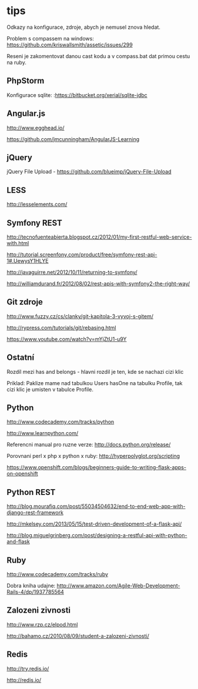 tips
====

Odkazy na konfigurace, zdroje, abych je nemusel znova hledat.


Problem s compassem na windows: https://github.com/kriswallsmith/assetic/issues/299

Reseni je zakomentovat danou cast kodu a v compass.bat dat primou cestu na ruby.

PhpStorm
--------
Konfigurace sqlite: :https://bitbucket.org/xerial/sqlite-jdbc

Angular.js
----------
http://www.egghead.io/

https://github.com/jmcunningham/AngularJS-Learning

jQuery
--------
jQuery File Upload - https://github.com/blueimp/jQuery-File-Upload

LESS
----
http://lesselements.com/

Symfony REST
-------
http://tecnofuenteabierta.blogspot.cz/2012/01/my-first-restful-web-service-with.html

http://tutorial.screenfony.com/product/free/symfony-rest-api-1#.UewysY1HLYE

http://javaguirre.net/2012/10/11/returning-to-symfony/

http://williamdurand.fr/2012/08/02/rest-apis-with-symfony2-the-right-way/

Git zdroje
--------
http://www.fuzzy.cz/cs/clanky/git-kapitola-3-vyvoj-s-gitem/

http://rypress.com/tutorials/git/rebasing.html

https://www.youtube.com/watch?v=mYjZtU1-u9Y



Ostatní
-------
Rozdíl mezi has and belongs - hlavni rozdil je ten, kde se nachazi cizi klic

Priklad: Paklize mame nad tabulkou Users hasOne na tabulku Profile, tak cizi klic je umisten v tabulce Profile.


Python
-------
http://www.codecademy.com/tracks/python

http://www.learnpython.com/

Referencni manual pro ruzne verze: http://docs.python.org/release/

Porovnani perl x php x python x ruby: http://hyperpolyglot.org/scripting

https://www.openshift.com/blogs/beginners-guide-to-writing-flask-apps-on-openshift


Python REST
------- 
http://blog.mourafiq.com/post/55034504632/end-to-end-web-app-with-django-rest-framework

http://mkelsey.com/2013/05/15/test-driven-development-of-a-flask-api/

http://blog.miguelgrinberg.com/post/designing-a-restful-api-with-python-and-flask

Ruby
-------
http://www.codecademy.com/tracks/ruby

Dobra kniha udajne: http://www.amazon.com/Agile-Web-Development-Rails-4/dp/1937785564

Zalozeni zivnosti
------------------
http://www.rzp.cz/elpod.html

http://bahamo.cz/2010/08/09/student-a-zalozeni-zivnosti/


Redis
-------
http://try.redis.io/

http://redis.io/
